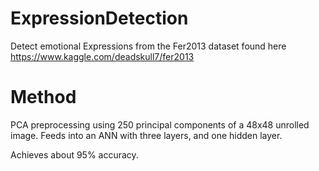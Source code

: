 # ExpressionDetection
Detect emotional Expressions from the Fer2013 dataset found here https://www.kaggle.com/deadskull7/fer2013

# Method

PCA preprocessing using 250 principal components of a 48x48 unrolled image.
Feeds into an ANN with three layers, and one hidden layer.

Achieves about 95% accuracy.